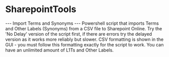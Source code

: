 # SharepointTools

--- Import Terms and Synonyms ---
Powershell script that imports Terms and Other Labels (Synonyms) from a CSV file to Sharepoint Online. Try the 'No Delay' version of the script first, if there are errors try the delayed version as it works more reliably but slower. CSV formatting is shown in the GUI - you must follow this formatting exactly for the script to work. You can have an unlimited amount of L1Ts and Other Labels.
